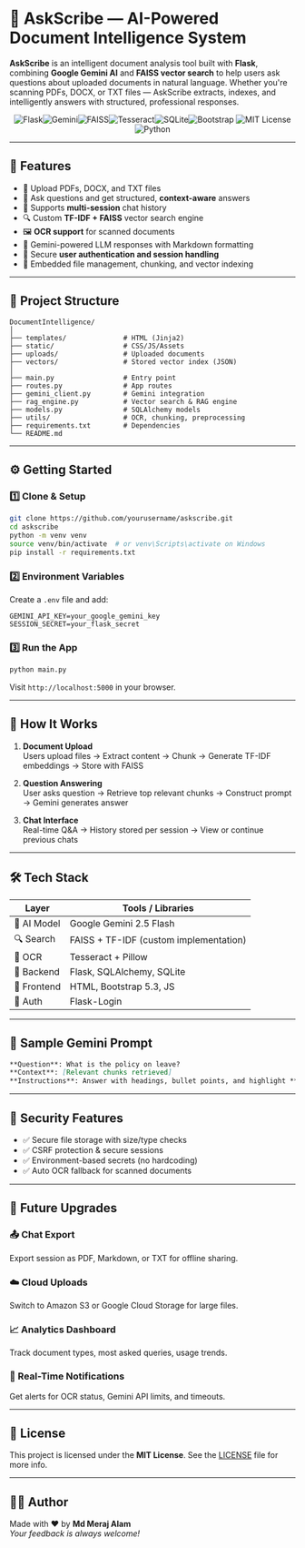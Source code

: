 # 🧠 AskScribe — AI-Powered Document Intelligence System

**AskScribe** is an intelligent document analysis tool built with **Flask**, combining **Google Gemini AI** and **FAISS vector search** to help users ask questions about uploaded documents in natural language. Whether you're scanning PDFs, DOCX, or TXT files — AskScribe extracts, indexes, and intelligently answers with structured, professional responses.

<p align="center">
  <img src="https://img.shields.io/badge/Backend-Flask-blue?logo=flask" alt="Flask" /><img src="https://img.shields.io/badge/AI-Google%20Gemini-FF6B00?logo=google" alt="Gemini" /><img src="https://img.shields.io/badge/Vector%20Search-FAISS-9cf" alt="FAISS" /><img src="https://img.shields.io/badge/OCR-Tesseract-orange?logo=tesseract" alt="Tesseract" /><img src="https://img.shields.io/badge/Database-SQLite-003B57?logo=sqlite" alt="SQLite" /><img src="https://img.shields.io/badge/UI-Bootstrap-darkblue?logo=bootstrap" alt="Bootstrap" />
  <img src="https://img.shields.io/badge/License-MIT-yellow" alt="MIT License" /><img src="https://img.shields.io/badge/Python-3.11+-green?logo=python" alt="Python" />
</p>

---

## 🚀 Features

- 📂 Upload PDFs, DOCX, and TXT files  
- 🧠 Ask questions and get structured, **context-aware** answers  
- 🧾 Supports **multi-session** chat history  
- 🔍 Custom **TF-IDF + FAISS** vector search engine  
- 🖼️ **OCR support** for scanned documents  
- 💬 Gemini-powered LLM responses with Markdown formatting  
- 🔐 Secure **user authentication and session handling**  
- 📁 Embedded file management, chunking, and vector indexing

---

## 📁 Project Structure

```
DocumentIntelligence/
│
├── templates/              # HTML (Jinja2)
├── static/                 # CSS/JS/Assets
├── uploads/                # Uploaded documents
├── vectors/                # Stored vector index (JSON)
│
├── main.py                 # Entry point
├── routes.py               # App routes
├── gemini_client.py        # Gemini integration
├── rag_engine.py           # Vector search & RAG engine
├── models.py               # SQLAlchemy models
├── utils/                  # OCR, chunking, preprocessing
├── requirements.txt        # Dependencies
└── README.md
```

---

## ⚙️ Getting Started

### 1️⃣ Clone & Setup

```bash
git clone https://github.com/yourusername/askscribe.git
cd askscribe
python -m venv venv
source venv/bin/activate  # or venv\Scripts\activate on Windows
pip install -r requirements.txt
```

### 2️⃣ Environment Variables

Create a `.env` file and add:

```env
GEMINI_API_KEY=your_google_gemini_key
SESSION_SECRET=your_flask_secret
```

### 3️⃣ Run the App

```bash
python main.py
```

Visit `http://localhost:5000` in your browser.

---

## 🧠 How It Works

1. **Document Upload**  
   Users upload files → Extract content → Chunk → Generate TF-IDF embeddings → Store with FAISS

2. **Question Answering**  
   User asks question → Retrieve top relevant chunks → Construct prompt → Gemini generates answer

3. **Chat Interface**  
   Real-time Q&A → History stored per session → View or continue previous chats

---

## 🛠️ Tech Stack

| Layer       | Tools / Libraries                    |
|-------------|--------------------------------------|
| 🧠 AI Model  | Google Gemini 2.5 Flash              |
| 🔍 Search    | FAISS + TF-IDF (custom implementation) |
| 🧾 OCR       | Tesseract + Pillow                   |
| 🧰 Backend   | Flask, SQLAlchemy, SQLite            |
| 🎨 Frontend  | HTML, Bootstrap 5.3, JS              |
| 🔐 Auth      | Flask-Login                          |

---

## 🧪 Sample Gemini Prompt

```markdown
**Question**: What is the policy on leave?
**Context**: [Relevant chunks retrieved]
**Instructions**: Answer with headings, bullet points, and highlight **key terms**.
```

---

## 🔐 Security Features

- ✅ Secure file storage with size/type checks  
- ✅ CSRF protection & secure sessions  
- ✅ Environment-based secrets (no hardcoding)  
- ✅ Auto OCR fallback for scanned documents  

---

## 🔮 Future Upgrades

### 📤 Chat Export
Export session as PDF, Markdown, or TXT for offline sharing.

### ☁️ Cloud Uploads
Switch to Amazon S3 or Google Cloud Storage for large files.

### 📈 Analytics Dashboard
Track document types, most asked queries, usage trends.

### 🔔 Real-Time Notifications
Get alerts for OCR status, Gemini API limits, and timeouts.

---

## 📄 License

This project is licensed under the **MIT License**. See the [LICENSE](./LICENSE) file for more info.

---

## 👨‍💻 Author

Made with ❤️ by **Md Meraj Alam**  
_Your feedback is always welcome!_
